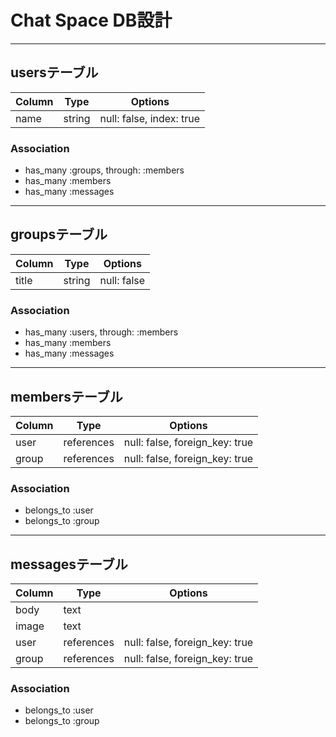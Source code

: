 # Chat Space DB設計
***
## usersテーブル
|Column|Type|Options|
|------|----|-------|
|name|string|null: false, index: true|

### Association
- has_many :groups, through: :members
- has_many :members
- has_many :messages
***
## groupsテーブル
|Column|Type|Options|
|------|----|-------|
|title|string|null: false|

### Association
- has_many :users, through: :members
- has_many :members
- has_many :messages
***
## membersテーブル
|Column|Type|Options|
|------|----|-------|
|user|references|null: false, foreign_key: true|
|group|references|null: false, foreign_key: true|

### Association
- belongs_to :user
- belongs_to :group
***
## messagesテーブル
|Column|Type|Options|
|------|----|-------|
|body|text||
|image|text||
|user|references|null: false, foreign_key: true|
|group|references|null: false, foreign_key: true|

### Association
- belongs_to :user
- belongs_to :group
